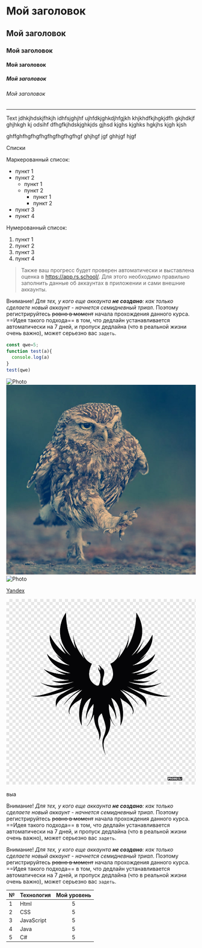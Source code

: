 # Мой заголовок
## Мой заголовок
### Мой заголовок
#### Мой заголовок
##### Мой заголовок
###### Мой заголовок

---

Text jdhkjhdskjfhkjh
idhfsjghjhf ujhfdkjghkdjhfgjkh khjkhdfkjhgkjdfh gkjhdkjf ghjhkgh kj
odsihf dfhgfkjhdskjghkjds gjhsd kjghs kjghks hgkjhs kjgh kjsh <br>

ghffghfhgfhgfhgfhgfhgfhgfhgf ghjhgf jgf ghhjgf hjgf 

Списки

Маркерованный список:

* пункт 1
* пункт 2
  * пункт 1
  * пункт 2
    * пункт 1
    * пункт 2
* пункт 3
* пункт 4

Нумерованный список:

1. пункт 1
1. пункт 2
1. пункт 3
1. пункт 4

> Также ваш прогресс будет проверен автоматически и выставлена оценка в https://app.rs.school/. Для этого необходимо правильно 
> заполнить данные об аккаунтах в приложении и сами внешние аккаунты.

Внимание! *Для тех, у кого еще аккаунта __не создано__: как только 
сделаете новый аккаунт - начнется семидневный триал*. 
Поэтому регистрируйтесь ~~ровно в момент~~ начала прохождения данного курса. 
==Идея такого подхода== в том, что дедлайн устанавливается автоматически на 
7 дней, и пропуск дедлайна (что в реальной жизни очень важно), может 
серьезно вас `задеть`.

```javascript
const qwe=5;
function test(a){
  console.log(a)
}
test(qwe)
```

![Photo][1]
![Photo](./img/photo.jpg)
![Photo][1]

[Yandex](https://yandex.by/)

[![Logo](./img/logo.png)](https://rambler.ru)






выа



Внимание! *Для тех, у кого еще аккаунта __не создано__: как только
сделаете новый аккаунт - начнется семидневный триал*.
Поэтому регистрируйтесь ~~ровно в момент~~ начала прохождения данного курса.
==Идея такого подхода== в том, что дедлайн устанавливается автоматически на
7 дней, и пропуск дедлайна (что в реальной жизни очень важно), может
серьезно вас `задеть`.

Внимание! *Для тех, у кого еще аккаунта __не создано__: как только
сделаете новый аккаунт - начнется семидневный триал*.
Поэтому регистрируйтесь ~~ровно в момент~~ начала прохождения данного курса.
==Идея такого подхода== в том, что дедлайн устанавливается автоматически на
7 дней, и пропуск дедлайна (что в реальной жизни очень важно), может
серьезно вас `задеть`.

|№ | Технология | Мой уровень|
|---| --- | :---:|
|1|Html|5|
|2|CSS|5|
|3|JavaScript|5|
|4|Java|5|
|5|C#|5|





[1]: https://lifehacker.ru/special/fujifilm/dist/static/img/5.2410a2d.jpg



